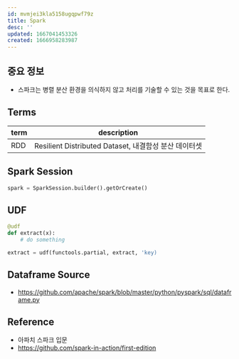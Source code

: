 ```yaml
---
id: mvmjei3kla5158ugqpwf79z
title: Spark
desc: ''
updated: 1667041453326
created: 1666958283987
---
```


## 중요 정보
- 스파크는 병렬 분산 환경을 의식하지 않고 처리를 기술할 수 있는 것을 목표로 한다.


## Terms
term|description
---|---
RDD|Resilient Distributed Dataset, 내결함성 분산 데이터셋


## Spark Session
```python
spark = SparkSession.builder().getOrCreate()
```


## UDF
```python
@udf
def extract(x):
    # do something

extract = udf(functools.partial, extract, 'key)
```


## Dataframe Source
- https://github.com/apache/spark/blob/master/python/pyspark/sql/dataframe.py

## Reference
- 아파치 스파크 입문
- https://github.com/spark-in-action/first-edition